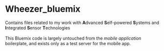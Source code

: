 # Wheezer_bluemix
Contains files related to my work with <b>A</b>dvanced <b>S</b>elf-powered <b>S</b>ystems and <b>I</b>ntegrated <b>S</b>ensor <b>T</b>echnologies
<br /><br />
This Bluemix code is largely untouched from the <i>mobile application</i> boilerplate, and exists only as a test server for the mobile app.
